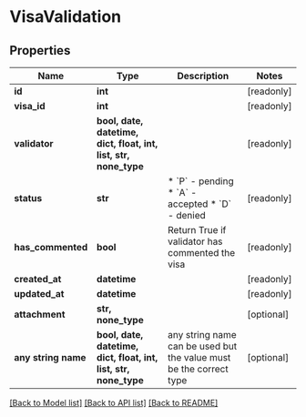 # VisaValidation


## Properties
Name | Type | Description | Notes
------------ | ------------- | ------------- | -------------
**id** | **int** |  | [readonly] 
**visa_id** | **int** |  | [readonly] 
**validator** | **bool, date, datetime, dict, float, int, list, str, none_type** |  | [readonly] 
**status** | **str** | * &#x60;P&#x60; - pending * &#x60;A&#x60; - accepted * &#x60;D&#x60; - denied | [readonly] 
**has_commented** | **bool** | Return True if validator has commented the visa | [readonly] 
**created_at** | **datetime** |  | [readonly] 
**updated_at** | **datetime** |  | [readonly] 
**attachment** | **str, none_type** |  | [optional] 
**any string name** | **bool, date, datetime, dict, float, int, list, str, none_type** | any string name can be used but the value must be the correct type | [optional]

[[Back to Model list]](../README.md#documentation-for-models) [[Back to API list]](../README.md#documentation-for-api-endpoints) [[Back to README]](../README.md)


